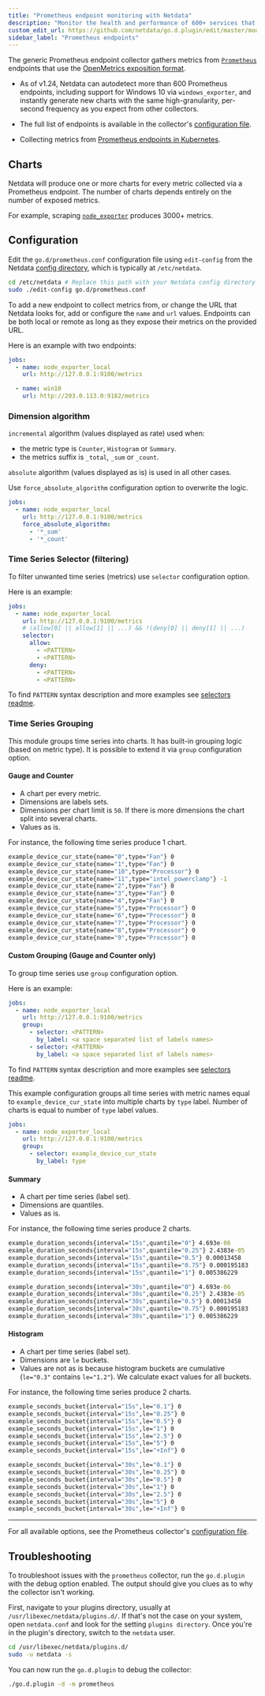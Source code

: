 ```yaml
---
title: "Prometheus endpoint monitoring with Netdata"
description: "Monitor the health and performance of 600+ services that support the Prometheus metrics with Netdata's per-second frequency and zero configuration."
custom_edit_url: https://github.com/netdata/go.d.plugin/edit/master/modules/prometheus/README.md
sidebar_label: "Prometheus endpoints"
---
```




The generic Prometheus endpoint collector gathers metrics from [`Prometheus`](https://prometheus.io/) endpoints that use
the [OpenMetrics exposition format](https://prometheus.io/docs/instrumenting/exposition_formats/).

- As of v1.24, Netdata can autodetect more than 600 Prometheus endpoints, including support for Windows 10 via
  `windows_exporter`, and instantly generate new charts with the same high-granularity, per-second frequency as you
  expect from other collectors.

- The full list of endpoints is available in the
  collector's [configuration file](https://github.com/netdata/go.d.plugin/blob/master/config/go.d/prometheus.conf).

- Collecting metrics
  from [Prometheus endpoints in Kubernetes](https://github.com/netdata/helmchart#prometheus-endpoints).

## Charts

Netdata will produce one or more charts for every metric collected via a Prometheus endpoint. The number of charts
depends entirely on the number of exposed metrics.

For example, scraping [`node_exporter`](https://github.com/prometheus/node_exporter) produces 3000+ metrics.

## Configuration

Edit the `go.d/prometheus.conf` configuration file using `edit-config` from the
Netdata [config directory](/docs/configure/nodes), which is typically at `/etc/netdata`.

```bash
cd /etc/netdata # Replace this path with your Netdata config directory
sudo ./edit-config go.d/prometheus.conf
```

To add a new endpoint to collect metrics from, or change the URL that Netdata looks for, add or configure the `name` and
`url` values. Endpoints can be both local or remote as long as they expose their metrics on the provided URL.

Here is an example with two endpoints:

```yaml
jobs:
  - name: node_exporter_local
    url: http://127.0.0.1:9100/metrics

  - name: win10
    url: http://203.0.113.0:9182/metrics
```

### Dimension algorithm

`incremental` algorithm (values displayed as rate) used when:

- the metric type is `Counter`, `Histogram` or `Summary`.
- the metrics suffix is `_total`, `_sum` or `_count`.

`absolute` algorithm (values displayed as is) is used in all other cases.

Use `force_absolute_algorithm` configuration option to overwrite the logic.

```yaml
jobs:
  - name: node_exporter_local
    url: http://127.0.0.1:9100/metrics
    force_absolute_algorithm:
      - '*_sum'
      - '*_count'
```

### Time Series Selector (filtering)

To filter unwanted time series (metrics) use `selector` configuration option.

Here is an example:

```yaml
jobs:
  - name: node_exporter_local
    url: http://127.0.0.1:9100/metrics
    # (allow[0] || allow[1] || ...) && !(deny[0] || deny[1] || ...)
    selector:
      allow:
        - <PATTERN>
        - <PATTERN>
      deny:
        - <PATTERN>
        - <PATTERN>
```

To find `PATTERN` syntax description and more examples
see [selectors readme](https://github.com/netdata/go.d.plugin/tree/master/pkg/prometheus/selector#time-series-selector).

### Time Series Grouping

This module groups time series into charts. It has built-in grouping logic (based on metric type). It is possible to
extend it via `group` configuration option.

#### Gauge and Counter

- A chart per every metric.
- Dimensions are labels sets.
- Dimensions per chart limit is `50`. If there is more dimensions the chart split into several charts.
- Values as is.

For instance, the following time series produce 1 chart.

```cmd
example_device_cur_state{name="0",type="Fan"} 0
example_device_cur_state{name="1",type="Fan"} 0
example_device_cur_state{name="10",type="Processor"} 0
example_device_cur_state{name="11",type="intel_powerclamp"} -1
example_device_cur_state{name="2",type="Fan"} 0
example_device_cur_state{name="3",type="Fan"} 0
example_device_cur_state{name="4",type="Fan"} 0
example_device_cur_state{name="5",type="Processor"} 0
example_device_cur_state{name="6",type="Processor"} 0
example_device_cur_state{name="7",type="Processor"} 0
example_device_cur_state{name="8",type="Processor"} 0
example_device_cur_state{name="9",type="Processor"} 0
```

#### Custom Grouping (Gauge and Counter only)

To group time series use `group` configuration option.

Here is an example:

```yaml
jobs:
  - name: node_exporter_local
    url: http://127.0.0.1:9100/metrics
    group:
      - selector: <PATTERN>
        by_label: <a space separated list of labels names>
      - selector: <PATTERN>
        by_label: <a space separated list of labels names> 
```

To find `PATTERN` syntax description and more examples
see [selectors readme](https://github.com/netdata/go.d.plugin/tree/master/pkg/prometheus/selector#time-series-selector).

This example configuration groups all time series with metric names equal to `example_device_cur_state`
into multiple charts by `type` label. Number of charts is equal to number of `type` label values.

```yaml
jobs:
  - name: node_exporter_local
    url: http://127.0.0.1:9100/metrics
    group:
      - selector: example_device_cur_state
        by_label: type 
```

#### Summary

- A chart per time series (label set).
- Dimensions are quantiles.
- Values as is.

For instance, the following time series produce 2 charts.

```cmd
example_duration_seconds{interval="15s",quantile="0"} 4.693e-06
example_duration_seconds{interval="15s",quantile="0.25"} 2.4383e-05
example_duration_seconds{interval="15s",quantile="0.5"} 0.00013458
example_duration_seconds{interval="15s",quantile="0.75"} 0.000195183
example_duration_seconds{interval="15s",quantile="1"} 0.005386229

example_duration_seconds{interval="30s",quantile="0"} 4.693e-06
example_duration_seconds{interval="30s",quantile="0.25"} 2.4383e-05
example_duration_seconds{interval="30s",quantile="0.5"} 0.00013458
example_duration_seconds{interval="30s",quantile="0.75"} 0.000195183
example_duration_seconds{interval="30s",quantile="1"} 0.005386229
```

#### Histogram

- A chart per time series (label set).
- Dimensions are `le` buckets.
- Values are not as is because histogram buckets are cumulative (`le="0.3"` contains `le="1.2"`). We calculate exact
  values for all buckets.

For instance, the following time series produce 2 charts.

```cmd
example_seconds_bucket{interval="15s",le="0.1"} 0
example_seconds_bucket{interval="15s",le="0.25"} 0
example_seconds_bucket{interval="15s",le="0.5"} 0
example_seconds_bucket{interval="15s",le="1"} 0
example_seconds_bucket{interval="15s",le="2.5"} 0
example_seconds_bucket{interval="15s",le="5"} 0
example_seconds_bucket{interval="15s",le="+Inf"} 0

example_seconds_bucket{interval="30s",le="0.1"} 0
example_seconds_bucket{interval="30s",le="0.25"} 0
example_seconds_bucket{interval="30s",le="0.5"} 0
example_seconds_bucket{interval="30s",le="1"} 0
example_seconds_bucket{interval="30s",le="2.5"} 0
example_seconds_bucket{interval="30s",le="5"} 0
example_seconds_bucket{interval="30s",le="+Inf"} 0
```

---

For all available options, see the Prometheus
collector's [configuration file](https://github.com/netdata/go.d.plugin/blob/master/config/go.d/prometheus.conf).

## Troubleshooting

To troubleshoot issues with the `prometheus` collector, run the `go.d.plugin` with the debug option enabled. The output
should give you clues as to why the collector isn't working.

First, navigate to your plugins directory, usually at `/usr/libexec/netdata/plugins.d/`. If that's not the case on your
system, open `netdata.conf` and look for the setting `plugins directory`. Once you're in the plugin's directory, switch
to the `netdata` user.

```bash
cd /usr/libexec/netdata/plugins.d/
sudo -u netdata -s
```

You can now run the `go.d.plugin` to debug the collector:

```bash
./go.d.plugin -d -m prometheus
```
